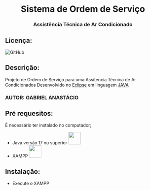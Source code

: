<h1 align="center">Sistema de Ordem de Serviço</h1>
<h3 align="center">Assistência Técnica de Ar Condicionado</h3>

## Licença: 
![GitHub](https://img.shields.io/github/license/gabpereiraa/sistema_ordem_servico?style=flat-square&logo=github&logoColor=black)

## Descrição:
Projeto de Ordem de Serviço para uma Assitencia Técnica de Ar Condicionados
 Desenvolvido no [Eclipse](https://www.eclipse.org/) em linguagem [JAVA](https://www.java.com/pt-BR/)


### AUTOR: GABRIEL ANASTÁCIO

## Pré requesitos:
É necessário ter instalado no computador;
* Java versão 17 ou superior <a href="https://www.java.com/pt-BR/" > <img src="https://cdn.jsdelivr.net/gh/devicons/devicon/icons/java/java-original-wordmark.svg" width="40" height="40"/> </a>
* XAMPP  <a href="https://www.apachefriends.org/pt_br/index.html" > <img src="https://static-00.iconduck.com/assets.00/xampp-icon-508x512-hsh5ht6u.png" width="40" height="40" /> </a>

 ## Instalação:
* Execute o XAMPP
